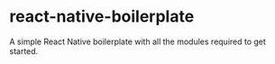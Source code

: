# react-native-boilerplate
A simple React Native boilerplate with all the modules required to get started.
